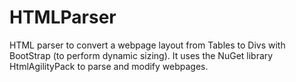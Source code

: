 # HTMLParser
HTML parser to convert a webpage layout from Tables to Divs with BootStrap (to perform dynamic sizing).
It uses the NuGet library HtmlAgilityPack to parse and modify webpages.
